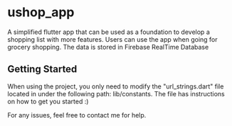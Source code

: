 # ushop_app

A simplified flutter app that can be used as a foundation to develop a shopping list with more features. Users can use the app when going for grocery shopping. The data is stored in Firebase RealTime Database

## Getting Started

When using the project, you only need to modify the "url_strings.dart" file located in under the following path: lib/constants. The file has instructions on how to get you started :)

For any issues, feel free to contact me for help.
